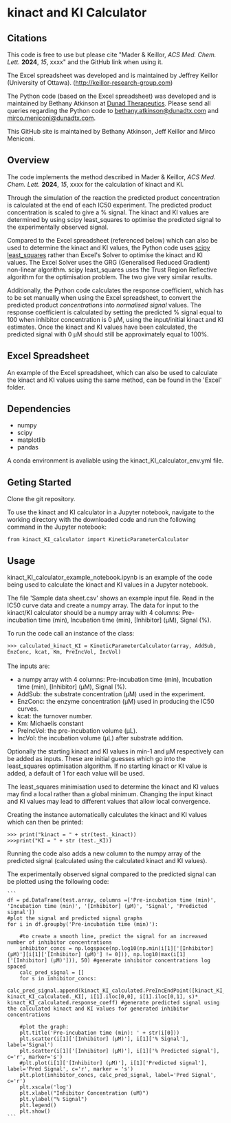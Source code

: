 # kinact and KI Calculator

## Citations
This code is free to use but please cite "Mader & Keillor, *ACS Med. Chem. Lett.* **2024**, *15*, xxxx" and the GitHub link when using it. <br>

The Excel spreadsheet was developed and is maintained by Jeffrey Keillor (University of Ottawa). (http://keillor-research-group.com)

The Python code (based on the Excel spreadsheet) was developed and is maintained by Bethany Atkinson at [Dunad Therapeutics](https://www.dunadtx.com/). Please send all queries regarding the Python code to <bethany.atkinson@dunadtx.com> and <mirco.meniconi@dunadtx.com>.

This GitHub site is maintained by Bethany Atkinson, Jeff Keillor and Mirco Meniconi.

## Overview

The code implements the method described in Mader & Keillor, *ACS Med. Chem. Lett.* **2024**, *15*, xxxx for the calculation of kinact and KI. <br>

Through the simulation of the reaction the predicted product concentration is calculated at the end of each IC50 experiment. The predicted product concentration is scaled to give a % signal. The kinact and KI values are determined by using scipy least_squares to optimise the predicted signal to the experimentally observed signal. 

Compared to the Excel spreadsheet (referenced below) which can also be used to determine the kinact and KI values, the Python code uses [scipy least_squares](https://docs.scipy.org/doc/scipy/reference/generated/scipy.optimize.least_squares.html#r20fc1df64af7-stir) rather than Excel's Solver to optimise the kinact and KI values. The Excel Solver uses the GRG (Generalised Reduced Gradient) non-linear algorithm. scipy least_squares uses the Trust Region Reflective algorithm for the optimisation problem. The two give very similar results.

Additionally, the Python code calculates the response coefficient, which has to be set manually when using the Excel spreadsheet, to convert the predicted product *concentrations* into *normalised signal* values. The response coefficient is calculated by setting the predicted % signal equal to 100 when inhibitor concentration is 0 µM, using the input/initial kinact and KI estimates. Once the kinact and KI values have been calculated, the predicted signal with 0 µM should still be approximately equal to 100%.

## Excel Spreadsheet

An example of the Excel spreadsheet, which can also be used to calculate the kinact and KI values using the same method, can be found in the 'Excel' folder. 

## Dependencies
- numpy
- scipy
- matplotlib
- pandas

A conda environment is avaliable using the kinact_KI_calculator_env.yml file.

## Geting Started
Clone the git repository.

To use the kinact and KI calculator in a Jupyter notebook, navigate to the working directory with the downloaded code and run the following command in the Jupyter notebook: <br>

`from kinact_KI_calculator import KineticParameterCalculator`

## Usage
kinact_KI_calculator_example_notebook.ipynb is an example of the code being used to calculate the kinact and KI values in a Jupyter notebook. <br>

The file 'Sample data sheet.csv' shows an example input file. Read in the IC50 curve data and create a numpy array. The data for input to the kinact/KI calculator should be a numpy array with 4 columns: Pre-incubation time (min), Incubation time (min), [Inhibitor] (µM), Signal (%). <br>

To run the code call an instance of the class: <br>

`>>> calculated_kinact_KI = KineticParameterCalculator(array, AddSub, EnzConc, kcat, Km, PreIncVol, IncVol)` <br>
<br>
The inputs are:
- a numpy array with 4 columns: Pre-incubation time (min), Incubation time (min), [Inhibitor] (µM), Signal (%).
- AddSub: the substrate concentration (µM) used in the experiment. 
- EnzConc: the enzyme concentration (µM) used in producing the IC50 curves.
- kcat: the turnover number.
- Km: Michaelis constant
- PreIncVol: the pre-incubation volume (µL).
- IncVol: the incubation volume (µL) after substrate addition.

Optionally the starting kinact and KI values in min-1 and µM respectively can be added as inputs. These are initial guesses which go into the least_squares optimisation algorithm. If no starting kinact or KI value is added, a default of 1 for each value will be used. <br>

The least_squares minimisation used to determine the kinact and KI values may find a local rather than a global minimum. Changing the input kinact and KI values may lead to different values that allow local convergence. 

Creating the instance automatically calculates the kinact and KI values which can then be printed: <br>

`>>> print("kinact = " + str(test._kinact))` <br>
`>>>print("KI = " + str (test._KI))` <br>

Running the code also adds a new column to the numpy array of the predicted signal (calculated using the calculated kinact and KI values). <br>

The experimentally observed signal compared to the predicted signal can be plotted using the following code: <br>

    ```
    df = pd.DataFrame(test.array, columns =['Pre-incubation time (min)', 'Incubation time (min)', '[Inhibitor] (µM)', 'Signal', 'Predicted signal'])
    #plot the signal and predicted signal graphs 
    for i in df.groupby('Pre-incubation time (min)'): 
    
        #to create a smooth line, predict the signal for an increased number of inhibitor concentrations
        inhibitor_concs = np.logspace(np.log10(np.min(i[1]['[Inhibitor] (µM)'][i[1]['[Inhibitor] (µM)'] != 0])), np.log10(max(i[1]['[Inhibitor] (µM)'])), 50) #generate inhibitor concentrations log spaced
        calc_pred_signal = [] 
        for s in inhibitor_concs:
            calc_pred_signal.append(kinact_KI_calculated.PreIncEndPoint([kinact_KI_calculated._kinact, kinact_KI_calculated._KI], i[1].iloc[0,0], i[1].iloc[0,1], s)* kinact_KI_calculated.response_coeff) #generate predicted signal using the calculated kinact and KI values for generated inhibitor concentrations 
    
        #plot the graph:
        plt.title('Pre-incubation time (min): ' + str(i[0]))
        plt.scatter(i[1]['[Inhibitor] (µM)'], i[1]['% Signal'], label='Signal') 
        plt.scatter(i[1]['[Inhibitor] (µM)'], i[1]['% Predicted signal'], c='r', marker='s')
        #plt.plot(i[1]['[Inhibitor] (µM)'], i[1]['Predicted signal'], label='Pred Signal', c='r', marker = 's') 
        plt.plot(inhibitor_concs, calc_pred_signal, label='Pred Signal', c='r')
        plt.xscale('log')
        plt.xlabel("Inhibitor Concentration (uM)")
        plt.ylabel("% Signal")
        plt.legend()
        plt.show()
    ```


